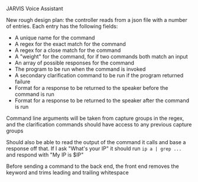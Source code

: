 JARVIS Voice Assistant

New rough design plan:
the controller reads from a json file with a number of entries. Each entry has the following fields:
- A unique name for the command
- A regex for the exact match for the command
- A regex for a close match for the command 
- A "weight" for the command, for if two commands both match an input
- An array of possible responses for the command
- The program to be run when the command is invoked
- A secondary clarification command to be run if the program returned failure
- Format for a response to be returned to the speaker before the command is run
- Format for a response to be returned to the speaker after the command is run

Command line arguments will be taken from capture groups in the regex, and the clarification commands should have access to any previous capture groups

Should also be able to read the output of the command it calls and base a response off that. If I ask "What's your IP" it should run `ip a | grep ... ` and respond with "My IP is $IP"

Before sending a command to the back end, the front end removes the keyword and trims leading and trailing whitespace